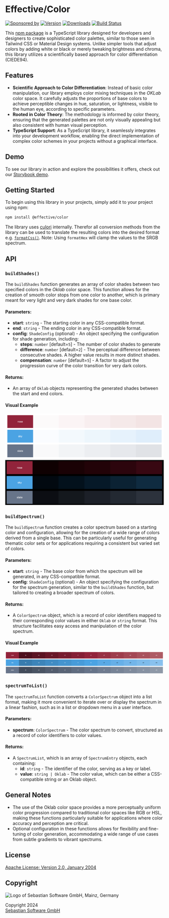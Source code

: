 # Effective/Color

[![Sponsored by][sponsor-img]][sponsor] [![Version][npm-version-img]][npm] [![Downloads][npm-downloads-img]][npm] [![Build Status][github-img]][github]

[sponsor]: https://www.sebastian-software.de
[sponsor-img]: https://badgen.net/badge/Sponsored%20by/Sebastian%20Software/c41e54
[npm]: https://www.npmjs.com/package/@effective/color
[npm-downloads-img]: https://badgen.net/npm/dm/@effective/color
[npm-version-img]: https://badgen.net/npm/v/@effective/color
[github]: https://github.com/sebastian-software/effective-color/actions
[github-img]: https://badgen.net/github/status/sebastian-software/effective-color?label=tests&icon=github

This [npm package](https://www.npmjs.com/package/@effective/color) is a TypeScript library designed for developers and designers to create sophisticated color palettes, similar to those seen in Tailwind CSS or Material Design systems. Unlike simpler tools that adjust colors by adding white or black or merely tweaking brightness and chroma, this library utilizes a scientifically based approach for color differentiation (CIEDE94).

## Features

- **Scientific Approach to Color Differentiation**: Instead of basic color manipulation, our library employs color mixing techniques in the _OKLab_ color space. It carefully adjusts the proportions of base colors to achieve perceptible changes in hue, saturation, or lightness, visible to the human eye, according to specific parameters.
- **Rooted in Color Theory**: The methodology is informed by color theory, ensuring that the generated palettes are not only visually appealing but also consistent with human visual perception.
- **TypeScript Support**: As a TypeScript library, it seamlessly integrates into your development workflow, enabling the direct implementation of complex color schemes in your projects without a graphical interface.

## Demo

To see our library in action and explore the possibilities it offers, check out our [Storybook demo](https://effective-color.vercel.app/).

## Getting Started

To begin using this library in your projects, simply add it to your project using npm:

```bash
npm install @effective/color
```

The library uses [culori](https://culorijs.org/) internally. Therefor all conversion methods from the library can be used to translate the resulting colors into the desired format e.g. [`formatCss()`](https://culorijs.org/api/#formatCss). Note: Using `formatHex` will clamp the values to the SRGB spectrum.

## API

### `buildShades()`

The `buildShades` function generates an array of color shades between two specified colors in the _Oklab_ color space. This function allows for the creation of smooth color stops from one color to another, which is primary meant for very light and very dark shades for one base color.

#### Parameters:

- **start**: `string` - The starting color in any CSS-compatible format.
- **end**: `string` - The ending color in any CSS-compatible format.
- **config**: `ShadeConfig` (optional) - An object specifying the configuration for shade generation, including:
  - **steps**: `number` [default=`5`] - The number of color shades to generate
  - **difference**: `number` [default=`2`] - The perceptual difference between consecutive shades. A higher value results in more distinct shades.
  - **compensation**: `number` [default=`5`] - A factor to adjust the progression curve of the color transition for very dark colors.

#### Returns:

- An array of `Oklab` objects representing the generated shades between the start and end colors.

#### Visual Example

![Light Shades](docs/light-shades.png)
![Dark Shades](docs/dark-shades.png)

### `buildSpectrum()`

The `buildSpectrum` function creates a color spectrum based on a starting color and configuration, allowing for the creation of a wide range of colors derived from a single base. This can be particularly useful for generating thematic color sets or for applications requiring a consistent but varied set of colors.

#### Parameters:

- **start**: `string` - The base color from which the spectrum will be generated, in any CSS-compatible format.
- **config**: `ShadeConfig` (optional) - An object specifying the configuration for the spectrum generation, similar to the `buildShades` function, but tailored to creating a broader spectrum of colors.

#### Returns:

- A `ColorSpectrum` object, which is a record of color identifiers mapped to their corresponding color values in either `Oklab` or `string` format. This structure facilitates easy access and manipulation of the color spectrum.

#### Visual Example

![Light Shades](docs/spectrum.png)

### `spectrumToList()`

The `spectrumToList` function converts a `ColorSpectrum` object into a list format, making it more convenient to iterate over or display the spectrum in a linear fashion, such as in a list or dropdown menu in a user interface.

#### Parameters:

- **spectrum**: `ColorSpectrum` - The color spectrum to convert, structured as a record of color identifiers to color values.

#### Returns:

- A `SpectrumList`, which is an array of `SpectrumEntry` objects, each containing:
  - **id**: `string` - The identifier of the color, serving as a key or label.
  - **value**: `string | Oklab` - The color value, which can be either a CSS-compatible string or an Oklab object.

## General Notes

- The use of the Oklab color space provides a more perceptually uniform color progression compared to traditional color spaces like RGB or HSL, making these functions particularly suitable for applications where color accuracy and perception are critical.
- Optional configuration in these functions allows for flexibility and fine-tuning of color generation, accommodating a wide range of use cases from subtle gradients to vibrant spectrums.

## License

[Apache License; Version 2.0, January 2004](http://www.apache.org/licenses/LICENSE-2.0)

## Copyright

<img src="https://cdn.rawgit.com/sebastian-software/sebastian-software-brand/0d4ec9d6/sebastiansoftware-en.svg" alt="Logo of Sebastian Software GmbH, Mainz, Germany" width="460" height="160"/>

Copyright 2024<br/>[Sebastian Software GmbH](https://www.sebastian-software.de)
